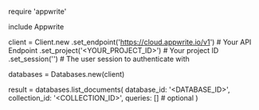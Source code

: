 require 'appwrite'

include Appwrite

client = Client.new
    .set_endpoint('https://cloud.appwrite.io/v1') # Your API Endpoint
    .set_project('&lt;YOUR_PROJECT_ID&gt;') # Your project ID
    .set_session('') # The user session to authenticate with

databases = Databases.new(client)

result = databases.list_documents(
    database_id: '<DATABASE_ID>',
    collection_id: '<COLLECTION_ID>',
    queries: [] # optional
)
